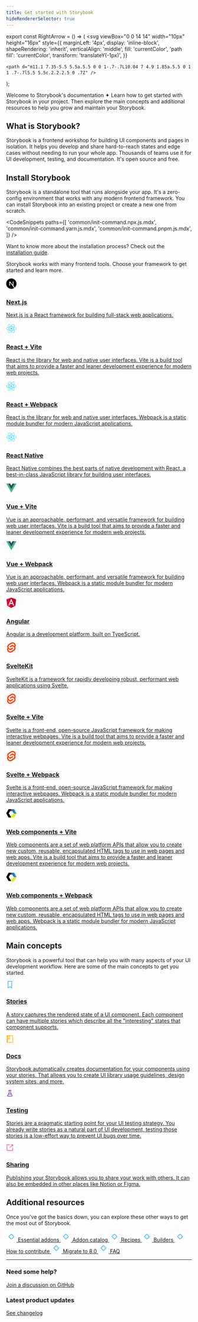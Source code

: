 ```yaml
---
title: Get started with Storybook
hideRendererSelector: true
---
```


<!-- prettier-ignore-start -->

export const RightArrow = () => (
  <svg
    viewBox="0 0 14 14"
    width="10px"
    height="16px"
    style={{
      marginLeft: '4px',
      display: 'inline-block',
      shapeRendering: 'inherit',
      verticalAlign: 'middle',
      fill: 'currentColor',
      'path fill': 'currentColor',
      transform: 'translateY(-1px)',
    }}
  >
    <path d="m11.1 7.35-5.5 5.5a.5.5 0 0 1-.7-.7L10.04 7 4.9 1.85a.5.5 0 1 1 .7-.7l5.5 5.5c.2.2.2.5 0 .7Z" />
  </svg>
);

<!-- prettier-ignore-end -->

Welcome to Storybook's documentation ✦ Learn how to get started with Storybook in your project. Then explore the main concepts and additional resources to help you grow and maintain your Storybook.

## What is Storybook?

Storybook is a frontend workshop for building UI components and pages in isolation. It helps you develop and share hard-to-reach states and edge cases without needing to run your whole app. Thousands of teams use it for UI development, testing, and documentation. It's open source and free.

## Install Storybook

Storybook is a standalone tool that runs alongside your app. It's a zero-config environment that works with any modern frontend framework. You can install Storybook into an existing project or create a new one from scratch.

<!-- prettier-ignore-start -->

<CodeSnippets
  paths={[
   'common/init-command.npx.js.mdx',
   'common/init-command.yarn.js.mdx',
   'common/init-command.pnpm.js.mdx',
  ]}
/>

<!-- prettier-ignore-end -->

Want to know more about the installation process? Check out the [installation guide](./install.md).

Storybook works with many frontend tools. Choose your framework to get started and learn more.

<div class="sb-grid two-up">
  <a href="./nextjs/?renderer=react" class="sb-grid-item card media">
    <img src="./logo-nextjs.svg" width="28" height="28" alt="" class="img" />
    <h3>Next.js</h3>
    <p>Next.js is a React framework for building full-stack web applications.</p>
  </a>
  <a href="./react-vite/?renderer=react" class="sb-grid-item card media">
    <img src="./logo-react.svg" width="28" height="28" alt="" class="img" />
    <h3>React + Vite</h3>
    <p>React is the library for web and native user interfaces. Vite is a build tool that aims to provide a faster and leaner development experience for modern web projects.</p>
  </a>
  <a href="./react-webpack5/?renderer=react" class="sb-grid-item card media">
    <img src="./logo-react.svg" width="28" height="28" alt="" class="img" />
    <h3>React + Webpack</h3>
    <p>React is the library for web and native user interfaces. Webpack is a static module bundler for modern JavaScript applications.</p>
  </a>
  <a href="https://github.com/storybookjs/react-native" target="_blank" class="sb-grid-item card media">
    <img src="./logo-react.svg" width="28" height="28" alt="" class="img" />
    <h3>React Native</h3>
    <p>React Native combines the best parts of native development with React, a best-in-class JavaScript library for building user interfaces.</p>
  </a>
  <a href="./vue-vite/?renderer=vue" class="sb-grid-item card media">
    <img src="./logo-vue.svg" width="28" height="28" alt="" class="img" />
    <h3>Vue + Vite</h3>
    <p>Vue is an approachable, performant, and versatile framework for building web user interfaces. Vite is a build tool that aims to provide a faster and leaner development experience for modern web projects.</p>
  </a>
  <a href="./vue-webpack5/?renderer=vue" class="sb-grid-item card media">
    <img src="./logo-vue.svg" width="28" height="28" alt="" class="img" />
    <h3>Vue + Webpack</h3>
    <p>Vue is an approachable, performant, and versatile framework for building web user interfaces. Webpack is a static module bundler for modern JavaScript applications.</p>
  </a>
  <a href="./angular/?renderer=angular" class="sb-grid-item card media">
    <img src="./logo-angular.svg" width="28" height="28" alt="" class="img" />
    <h3>Angular</h3>
    <p>Angular is a development platform, built on TypeScript.</p>
  </a>
  <a href="./sveltekit/?renderer=svelte" class="sb-grid-item card media">
    <img src="./logo-svelte.svg" width="28" height="28" alt="" class="img" />
    <h3>SvelteKit</h3>
    <p>SvelteKit is a framework for rapidly developing robust, performant web applications using Svelte.</p>
  </a>
  <a href="./svelte-vite/?renderer=svelte" class="sb-grid-item card media">
    <img src="./logo-svelte.svg" width="28" height="28" alt="" class="img" />
    <h3>Svelte + Vite</h3>
    <p>Svelte is a front-end, open-source JavaScript framework for making interactive webpages. Vite is a build tool that aims to provide a faster and leaner development experience for modern web projects.</p>
  </a>
  <a href="./svelte-webpack5/?renderer=svelte" class="sb-grid-item card media">
    <img src="./logo-svelte.svg" width="28" height="28" alt="" class="img" />
    <h3>Svelte + Webpack</h3>
    <p>Svelte is a front-end, open-source JavaScript framework for making interactive webpages. Webpack is a static module bundler for modern JavaScript applications.</p>
  </a>
  <a href="./web-components-vite/?renderer=web-components" class="sb-grid-item card media">
    <img src="./logo-web-components.svg" width="28" height="28" alt="" class="img" />
    <h3>Web components + Vite</h3>
    <p>Web components are a set of web platform APIs that allow you to create new custom, reusable, encapsulated HTML tags to use in web pages and web apps. Vite is a build tool that aims to provide a faster and leaner development experience for modern web projects.</p>
  </a>
  <a href="./web-components-webpack5/?renderer=web-components" class="sb-grid-item card media">
    <img src="./logo-web-components.svg" width="28" height="28" alt="" class="img" />
    <h3>Web components + Webpack</h3>
    <p>Web components are a set of web platform APIs that allow you to create new custom, reusable, encapsulated HTML tags to use in web pages and web apps. Webpack is a static module bundler for modern JavaScript applications.</p>
  </a>
</div>

## Main concepts

Storybook is a powerful tool that can help you with many aspects of your UI development workflow. Here are some of the main concepts to get you started.

<div class="sb-grid two-up">
  <a href="../writing-stories/index.md" class="sb-grid-item card card-large media media-title-only">
    <img src="./icon-story.svg" alt="" width="20" height="20" class="img" />
    <h3>Stories</h3>
    <p>A story captures the rendered state of a UI component. Each component can have multiple stories which describe all the "interesting" states that component supports.</p>
  </a>
  <a href="../writing-docs/index.md" class="sb-grid-item card card-large media media-title-only">
    <img src="./icon-docs.svg" alt="" width="20" height="20" class="img" />
    <h3>Docs</h3>
    <p>Storybook automatically creates documentation for your components using your stories. That allows you to create UI library usage guidelines, design system sites, and more.</p>
  </a>
  <a href="../writing-tests/index.md" class="sb-grid-item card card-large media media-title-only">
    <img src="./icon-testing.svg" alt="" width="20" height="20" class="img" />
    <h3>Testing</h3>
    <p>Stories are a pragmatic starting point for your UI testing strategy. You already write stories as a natural part of UI development, testing those stories is a low-effort way to prevent UI bugs over time.</p>
  </a>
  <a href="../sharing/index.md" class="sb-grid-item card card-large media media-title-only">
    <img src="./icon-sharing.svg" alt="" width="20" height="20" class="img" />
    <h3>Sharing</h3>
    <p>Publishing your Storybook allows you to share your work with others. It can also be embedded in other places like Notion or Figma.</p>
  </a>
</div>

## Additional resources

Once you've got the basics down, you can explore these other ways to get the most out of Storybook.

<div class="sb-grid three-up">
  <a href="../essentials/index.md" class="sb-grid-item media">
    <img src="./icon-more.svg" width="28" height="28" alt="" class="img" />
    Essential addons
  </a>
  <a href="https://storybook.js.org/integrations/" class="sb-grid-item media">
    <img src="./icon-more.svg" width="28" height="28" alt="" class="img" />
    Addon catalog
  </a>
  <a href="https://storybook.js.org/integrations/" class="sb-grid-item media">
    <img src="./icon-more.svg" width="28" height="28" alt="" class="img" />
    Recipes
  </a>
  <a href="../builders/index.md" class="sb-grid-item media">
    <img src="./icon-more.svg" width="28" height="28" alt="" class="img" />
    Builders
  </a>
  <a href="../contribute/index.md" class="sb-grid-item media">
    <img src="./icon-more.svg" width="28" height="28" alt="" class="img" />
    How to contribute
  </a>
  <a href="../migration-guide/index.md" class="sb-grid-item media">
    <img src="./icon-more.svg" width="28" height="28" alt="" class="img" />
    Migrate to 8.0
  </a>
  <a href="../faq.md" class="sb-grid-item media">
    <img src="./icon-more.svg" width="28" height="28" alt="" class="img" />
    FAQ
  </a>
</div>

---

<div class="sb-grid two-up">
  <div class="sb-grid-item">
    <h3>Need some help?</h3>
    <p><a href="https://github.com/storybookjs/storybook/discussions/categories/help">Join a discussion on GitHub<RightArrow /></a></p>
  </div>
  <div class="sb-grid-item">
    <h3>Latest product updates</h3>
    <p><a href="https://storybook.js.org/releases/">See changelog<RightArrow /></a></p>
  </div>
</div>

<style>
  {`
    .sb-grid {
      display: grid;
      gap: 16px;
    }

    .sb-grid.two-up {
      grid-template-columns: repeat(2, 1fr);
    }

    .sb-grid.three-up {
      grid-template-columns: repeat(3, 1fr);
    }
    
    .sb-grid.four-up {
      grid-template-columns: repeat(4, 1fr);
    }

    a.sb-grid-item.sb-grid-item.sb-grid-item {
      color: inherit;
      text-decoration: none;
    }

    .card {
      border-radius: 6px;
      border: 1px solid #D9E8F2;
      padding: 12px;
      transition: border-color 0.2s ease;
    }

    .card:hover {
      border-color: #B2C3CD;
    }

    .card h3 {
      font-size: 16px;
      font-weight: 600;
      line-height: 28px;
      margin: 0;
    }

    .card p {
      font-size: 14px;
      line-height: 24px;
      margin: 0;
    }

    .card.card-large {
      padding: 24px 28px;
    }

    .card.card-large h3 {
      font-size: 18px;
      font-weight: 700;
    }

    .media.media.media {
      display: grid;
    }

    .media {
      grid-template-columns: auto 1fr;
      grid-template-rows: auto 1fr;
      gap: 0 12px;
    }

    .media .img {
      align-self: baseline;
    }

    .media:not(.media-title-only) .img {
      grid-row: span 2;
    }

    .media-title-only {
      row-gap: 12px;
    }

    .media-title-only .img {
      margin-top: 4px;
    }

    .media-title-only p {
      grid-column: span 2;
    }
  `}
</style>
